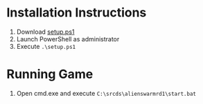# Installation Instructions
1. Download [setup.ps1](https://davidwashere.github.io/alienswarm/setup.ps1)
1. Launch PowerShell as administrator
1. Execute `.\setup.ps1`

# Running Game
1. Open cmd.exe and execute `C:\srcds\alienswarmrd1\start.bat`

